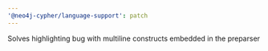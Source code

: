 ```yaml
---
'@neo4j-cypher/language-support': patch
---
```


Solves highlighting bug with multiline constructs embedded in the preparser
